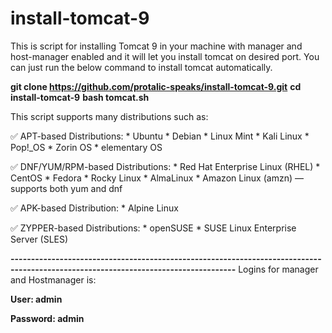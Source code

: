 # install-tomcat-9

This is script for installing Tomcat 9 in your machine with manager and host-manager enabled and it will let you install tomcat on desired port. You can just run the below command to install tomcat automatically.


**git clone https://github.com/protalic-speaks/install-tomcat-9.git**
**cd install-tomcat-9**
**bash tomcat.sh**

This script supports many distributions such as:

✅ APT-based Distributions:
    * Ubuntu
    * Debian
    * Linux Mint
    * Kali Linux
    * Pop!_OS
    * Zorin OS
    * elementary OS

✅ DNF/YUM/RPM-based Distributions:
    * Red Hat Enterprise Linux (RHEL)
    * CentOS
    * Fedora
    * Rocky Linux
    * AlmaLinux
    * Amazon Linux (amzn) — supports both yum and dnf          

✅ APK-based Distribution:
    * Alpine Linux    

✅ ZYPPER-based Distributions:
    * openSUSE
    * SUSE Linux Enterprise Server (SLES)
          
      
**-----------------------------------------------------------------------------------------------------------------------------------**
Logins for manager and Hostmanager is:

**User: admin**

**Password: admin**
